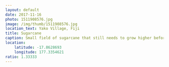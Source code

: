 ```yaml
---
layout: default
date: 2017-11-16
photo: 1511908576.jpg
image: /img/thumb/1511908576.jpg
location_text: Yako Village, Fiji
title: Sugarcane
caption: Small field of sugarcane that still needs to grow higher before harvest.
location:
    latitude: -17.8628693
    longitude: 177.3354621
ratio: 1.33333
---
```

